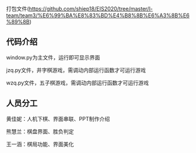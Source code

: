 打包文件(https://github.com/shiep18/EIS2020/tree/master/l-team/team3/%E6%99%BA%E8%83%BD%E4%B8%8B%E6%A3%8B%E6%89%8B)
## 代码介绍
window.py为主文件，运行即可显示界面

jzq.py文件，井字棋游戏，需调动内部运行函数才可运行游戏

wzq.py文件，五子棋游戏，需调动内部运行函数才可运行游戏


## 人员分工
黄佳妮：人机下棋、界面串联、PPT制作介绍

熊慧兰：棋盘界面、胜负判定

王一涵：棋局功能、界面美化
